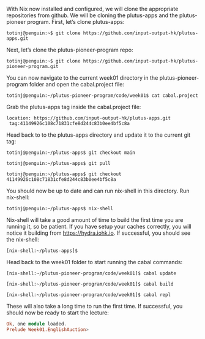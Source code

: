 With Nix now installed and configured,  we will clone the appropriate repositories from github. We will be cloning the plutus-apps and the plutus-pioneer program.
First, let’s clone plutus-apps:
```
totinj@penguin:~$ git clone https://github.com/input-output-hk/plutus-apps.git
```
Next, let’s clone the plutus-pioneer-program repo:
```
totinj@penguin:~$ git clone https://github.com/input-output-hk/plutus-pioneer-program.git
```
You can now navigate to the current week01 directory in the plutus-pioneer-program folder and open the cabal.project file:
```
totinj@penguin:~/plutus-pioneer-program/code/week01$ cat cabal.project
```
 Grab the plutus-apps tag inside the cabal.project file:
```
location: https://github.com/input-output-hk/plutus-apps.git
 tag:41149926c108c71831cfe8d244c83b0ee4bf5c8a
```
Head back to  to the plutus-apps directory and update it to the  current git tag:
```
totinj@penguin:~/plutus-apps$ git checkout main
```
```
totinj@penguin:~/plutus-apps$ git pull
```
```
totinj@penguin:~/plutus-apps$ git checkout 41149926c108c71831cfe8d244c83b0ee4bf5c8a
```


You should now be up to date and can run nix-shell in this directory. Run nix-shell:
```
totinj@penguin:~/plutus-apps$ nix-shell
```
Nix-shell will take a good amount of time to build the first time you are running it, so be patient. If you have setup your caches correctly, you will notice it building from https://hydra.iohk.io.
If successful, you should see the nix-shell:
```
[nix-shell:~/plutus-apps]$ 
```


Head back to the week01 folder to start running the cabal commands:
```
[nix-shell:~/plutus-pioneer-program/code/week01]$ cabal update
```
```
[nix-shell:~/plutus-pioneer-program/code/week01]$ cabal build
```
```
[nix-shell:~/plutus-pioneer-program/code/week01]$ cabal repl
```
These will also take a long time to run the first time. If successful,  you should now be ready to start the lecture:
```haskell
Ok, one module loaded.
Prelude Week01.EnglishAuction> 
```
